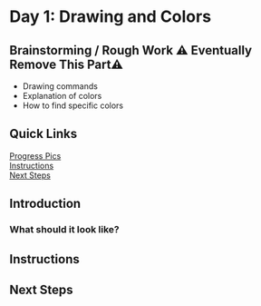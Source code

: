 # Day 1: Drawing and Colors



## Brainstorming / Rough Work :warning: Eventually Remove This Part:warning:

- Drawing commands
- Explanation of colors
- How to find specific colors

## Quick Links
[Progress Pics](#what-should-it-look-like)  
[Instructions](#instructions)  
[Next Steps](#next-steps)  

## Introduction

### What should it look like?

## Instructions



## Next Steps 

